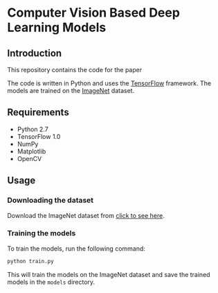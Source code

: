 # Computer Vision Based Deep Learning Models

## Introduction

This repository contains the code for the paper

The code is written in Python and uses the [TensorFlow](https://www.tensorflow.org/) framework. The models are trained on the [ImageNet](http://www.image-net.org/) dataset.

## Requirements

- Python 2.7
- TensorFlow 1.0
- NumPy
- Matplotlib
- OpenCV

## Usage

### Downloading the dataset

Download the ImageNet dataset from [click to see here](http://image-net.org/download-images).

### Training the models

To train the models, run the following command:

```bash
python train.py
```

This will train the models on the ImageNet dataset and save the trained models in the `models` directory.
